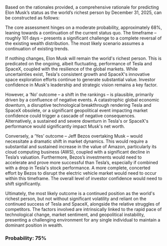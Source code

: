 Based on the rationales provided, a comprehensive rationale for predicting Elon Musk’s status as the world’s richest person by December 31, 2025, can be constructed as follows:

The core assessment hinges on a moderate probability, approximately 68%, leaning towards a continuation of the current status quo. The timeframe – roughly 101 days – presents a significant challenge to a complete reversal of the existing wealth distribution. The most likely scenario assumes a continuation of existing trends.

If nothing changes, Elon Musk will remain the world's richest person. This is predicated on the ongoing, albeit fluctuating, performance of Tesla and SpaceX, coupled with the resilience of the global markets. While uncertainties exist, Tesla's consistent growth and SpaceX's innovative space exploration efforts continue to generate substantial value. Investor confidence in Musk's leadership and strategic vision remains a key factor.

However, a ‘No’ outcome – a shift in the rankings – is plausible, primarily driven by a confluence of negative events. A catastrophic global economic downturn, a disruptive technological breakthrough rendering Tesla and SpaceX obsolete, or a significant geopolitical event impacting market confidence could trigger a cascade of negative consequences. Alternatively, a sustained and severe downturn in Tesla's or SpaceX's performance would significantly impact Musk's net worth.

Conversely, a ‘Yes’ outcome – Jeff Bezos overtaking Musk – would necessitate a dramatic shift in market dynamics. This would require a substantial and sustained increase in the value of Amazon, particularly its cloud computing business (AWS), coupled with a significant decline in Tesla’s valuation.  Furthermore, Bezos’s investments would need to accelerate and prove more successful than Tesla’s, especially if combined with a drop in Tesla's stock performance. A more complete, concerted effort by Bezos to disrupt the electric vehicle market would need to occur within this timeframe. The overall level of investor confidence would need to shift significantly. 

Ultimately, the most likely outcome is a continued position as the world's richest person, but not without significant volatility and reliant on the continued success of Tesla and SpaceX, alongside the relative struggles of competitors. The factors involved are intrinsically linked to the rapid pace of technological change, market sentiment, and geopolitical instability, presenting a challenging environment for any single individual to maintain a dominant position in wealth.

### Probability: 75%